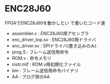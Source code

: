 # ENC28J60

FPGAでENC28J60を動かしたい で書いたコード達

* assembler.c       : ENC28J60用アセンブラ
* enc_driver_top.sv : ENC28J60用ドライバ
* enc_driver.sv     : SPIドライバ(書き込みのみ)
* prog.S            : フレーム送信用命令
* ROM.v             : 命令メモリ
* instr.mif         : ROM.v用初期化ファイル
* bin               : フレーム送信用命令バイナリ
* AA                : ブログ用のAA
